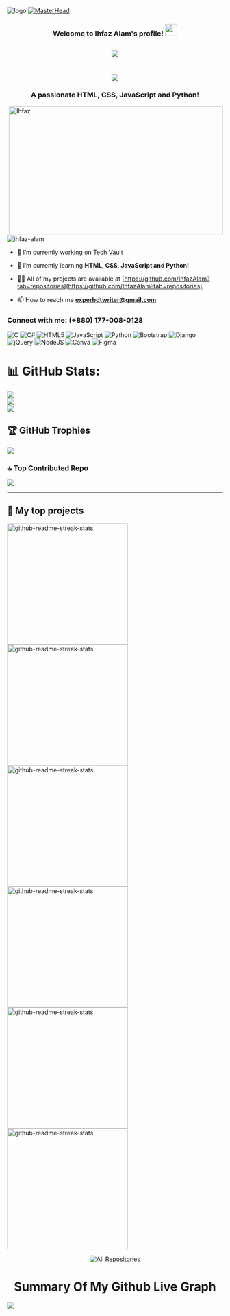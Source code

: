 ![logo](https://github.com/IhfazAlam/IhfazAlam/blob/main/Purple%20White%20Orange%20Modern%20Geometric%20Digital%20Marketing%20Training%20Banner.png)
[![MasterHead](00086-desk-anim-v0.3.gif)]()
<h3 align="center">
  Welcome to Ihfaz Alam's profile!
  <img src="https://media.giphy.com/media/hvRJCLFzcasrR4ia7z/giphy.gif" width="28">
</h3>

<!-- Typing SVG  - https://readme-typing-svg.herokuapp.com/demo/ 
leetcode: https://leetcard.jacoblin.cool/ -->
<h2 align="center">
  <a href="https://git.io/typing-svg"><img src="https://readme-typing-svg.herokuapp.com?lines=Hi+There👋,+I+am+Ihfaz+Alam!;I'm+a+Junior+Programmer.;"></a>
  </h2>
 
<h1 align="center">
  <img src="https:/readme-typing-svg.herokuapp.com/?
    font=Rightous&size=358center=true&vCenter=true&width=500&height=70&duration=4000&lines=Hi+There!+👋;+I'm+Ihfaz+Alam!;"/>
</h1>

<h3 align="center">A passionate HTML, CSS, JavaScript and Python!</h3>



<img align="right" alt="Ihfaz" width="500" height="300" src="https://github.com/IhfazAlam/IhfazAlam/blob/main/Ihfaz%20Alam.gif">

<img align="left"> <img src="https://komarev.com/ghpvc/?username=ihfaz-alam&label=Profile%20views&color=0e75b6&style=flat" alt="ihfaz-alam" /> </p>

- 🔭 I’m currently working on [Tech Vault](https://github.com/Ihfaz-s-Organization/Tech-Vault.)

- 🌱 I’m currently learning **HTML, CSS, JavaScript and Python!**

- 👨‍💻 All of my projects are available at [https://github.com/IhfazAlam?tab=repositories](https://github.com/IhfazAlam?tab=repositories)

- 📫 How to reach me **experbdtwriter@gmail.com**

<h3 align="left">Connect with me: (+880) 177-008-0128</h3>
<p align="left">
</p>


![C](https://img.shields.io/badge/c-%2300599C.svg?style=for-the-badge&logo=c&logoColor=white) ![C#](https://img.shields.io/badge/c%23-%23239120.svg?style=for-the-badge&logo=csharp&logoColor=white) ![HTML5](https://img.shields.io/badge/html5-%23E34F26.svg?style=for-the-badge&logo=html5&logoColor=white) ![JavaScript](https://img.shields.io/badge/javascript-%23323330.svg?style=for-the-badge&logo=javascript&logoColor=%23F7DF1E) ![Python](https://img.shields.io/badge/python-3670A0?style=for-the-badge&logo=python&logoColor=ffdd54) ![Bootstrap](https://img.shields.io/badge/bootstrap-%238511FA.svg?style=for-the-badge&logo=bootstrap&logoColor=white) ![Django](https://img.shields.io/badge/django-%23092E20.svg?style=for-the-badge&logo=django&logoColor=white) ![jQuery](https://img.shields.io/badge/jquery-%230769AD.svg?style=for-the-badge&logo=jquery&logoColor=white) ![NodeJS](https://img.shields.io/badge/node.js-6DA55F?style=for-the-badge&logo=node.js&logoColor=white) ![Canva](https://img.shields.io/badge/Canva-%2300C4CC.svg?style=for-the-badge&logo=Canva&logoColor=white) ![Figma](https://img.shields.io/badge/figma-%23F24E1E.svg?style=for-the-badge&logo=figma&logoColor=white)
# 📊 GitHub Stats:
![](https://github-readme-stats.vercel.app/api?username=IhfazAlam&theme=dark&hide_border=false&include_all_commits=false&count_private=false)<br/>
![](https://github-readme-streak-stats.herokuapp.com/?user=IhfazAlam&theme=dark&hide_border=false)<br/>
![](https://github-readme-stats.vercel.app/api/top-langs/?username=IhfazAlam&theme=dark&hide_border=false&include_all_commits=false&count_private=false&layout=compact)

## 🏆 GitHub Trophies
![](https://github-profile-trophy.vercel.app/?username=IhfazAlam&theme=radical&no-frame=false&no-bg=true&margin-w=4)

### 🔝 Top Contributed Repo
![](https://github-contributor-stats.vercel.app/api?username=IhfazAlam&limit=5&theme=dark&combine_all_yearly_contributions=true)

---
<!-- Proudly created with GPRM ( https://gprm.itsvg.in ) -->


<!-- social -->
 




  



 







<!-- project table -->
 

## 📘 My top  projects
<p align="left">
 <a href="https://IhfazAlam.github.io/Tech-Vault/"><img width="282" src="https://denvercoder1-github-readme-stats.vercel.app/api/pin/?username=IhfazAlam&repo=Tech-Vault&theme=react&bg_color=1F222E&title_color=F85D7F&icon_color=F8D866&hide_border=true&show_icons=false" alt="github-readme-streak-stats"></a>
 <a href="https://github.com/IhfazAlam/CodeCascade"><img width="282" src="https://denvercoder1-github-readme-stats.vercel.app/api/pin/?username=IhfazAlam&repo=CodeCascade&theme=react&bg_color=1F222E&title_color=F85D7F&icon_color=F8D866&hide_border=true&show_icons=false" alt="github-readme-streak-stats"></a>
 <a href="https://IhfazAlam.github.io/Kreatives-Portfolio/"><img width="282" src="https://denvercoder1-github-readme-stats.vercel.app/api/pin/?username=IhfazAlam&repo=Kreatives-Portfolio&theme=react&bg_color=1F222E&title_color=F85D7F&icon_color=F8D866&hide_border=true&show_icons=false" alt="github-readme-streak-stats"></a>
 <a href="https://ihfazalam.github.io/TechGuru/"><img width="282" src="https://denvercoder1-github-readme-stats.vercel.app/api/pin/?username=IhfazAlam&repo=TechGuru&theme=react&bg_color=1F222E&title_color=F85D7F&icon_color=F8D866&hide_border=true&show_icons=false" alt="github-readme-streak-stats"></a>
 <a href="https://ihfazalam.github.io/E-commerce-Website/Index.html"><img width="282" src="https://denvercoder1-github-readme-stats.vercel.app/api/pin/?username=IhfazAlam&repo=E-commerce-Website&theme=react&bg_color=1F222E&title_color=F85D7F&icon_color=F8D866&hide_border=true&show_icons=false" alt="github-readme-streak-stats"></a>
 <a href="https://ihfazalam.github.io/Business-Website/"><img width="282" src="https://denvercoder1-github-readme-stats.vercel.app/api/pin/?username=IhfazAlam&repo=Business-Website&theme=react&bg_color=1F222E&title_color=F85D7F&icon_color=F8D866&hide_border=true&show_icons=false" alt="github-readme-streak-stats"></a>
</p>

<p align="center">
  <a href="https://github.com/IhfazAlam?tab=repositories"><img alt="All Repositories" title="All Repositories" src="https://custom-icon-badges.herokuapp.com/badge/-All%20Repos-2962FF?style=for-the-badge&logoColor=white&logo=repo"/></a>
</p>

  
  
  
 
  
 <p align="center">
  <h1 align="center">Summary Of My Github Live Graph</h1>
</p>  


![](https://github-profile-summary-cards.vercel.app/api/cards/profile-details?username=IhfazAlam&theme=github_dark)


